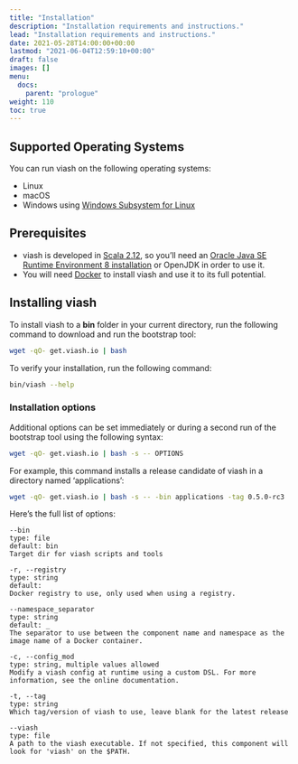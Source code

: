 ```yaml
---
title: "Installation"
description: "Installation requirements and instructions."
lead: "Installation requirements and instructions."
date: 2021-05-28T14:00:00+00:00
lastmod: "2021-06-04T12:59:10+00:00"
draft: false
images: []
menu:
  docs:
    parent: "prologue"
weight: 110
toc: true
---
```




## Supported Operating Systems

You can run viash on the following operating systems:

-   Linux
-   macOS
-   Windows using [Windows Subsystem for
    Linux](https://docs.microsoft.com/en-us/windows/wsl/install-win10)

## Prerequisites

-   viash is developed in [Scala 2.12](https://www.scala-lang.org/), so
    you’ll need an [Oracle Java SE Runtime Environment 8
    installation](https://www.oracle.com/java/technologies/javase-jre8-downloads.html)
    or OpenJDK in order to use it.
-   You will need [Docker](https://docs.docker.com/get-docker/) to
    install viash and use it to its full potential.

## Installing viash

To install viash to a **bin** folder in your current directory, run the
following command to download and run the bootstrap tool:

``` bash
wget -qO- get.viash.io | bash
```

To verify your installation, run the following command:

``` bash
bin/viash --help
```

### Installation options

Additional options can be set immediately or during a second run of the
bootstrap tool using the following syntax:

``` bash
wget -qO- get.viash.io | bash -s -- OPTIONS
```

For example, this command installs a release candidate of viash in a
directory named ‘applications’:

``` bash
wget -qO- get.viash.io | bash -s -- -bin applications -tag 0.5.0-rc3
```

Here’s the full list of options:

    --bin
    type: file
    default: bin
    Target dir for viash scripts and tools

    -r, --registry
    type: string
    default:
    Docker registry to use, only used when using a registry.

    --namespace_separator
    type: string
    default: _
    The separator to use between the component name and namespace as the image name of a Docker container.

    -c, --config_mod
    type: string, multiple values allowed
    Modify a viash config at runtime using a custom DSL. For more information, see the online documentation.

    -t, --tag
    type: string
    Which tag/version of viash to use, leave blank for the latest release

    --viash
    type: file
    A path to the viash executable. If not specified, this component will look for 'viash' on the $PATH.
